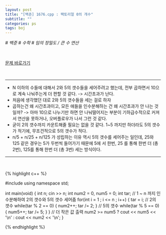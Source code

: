 ```yaml
---
layout: post
title: "[백준] 1676.cpp : 팩토리얼 0의 개수"
subtitle: ""
categories: ps
tags: boj
---
```


*# 백준 # 수학 # 임의 정밀도 / 큰 수 연산*

<br>

[문제 바로가기](https://www.acmicpc.net/problem/1676)

<br>

---

- N 이하의 수들에 대해서 2와 5의 갯수들을 세어주려고 했는데, 전부 곱하면서 10으로 계속 나눠주는게 더 편할 것 같다. -> 시간초과가 난다.
- 처음에 생각했던 대로 2와 5의 갯수들을 세는 걸로 하자
- 곱하는건 왜 시간초과이고, 모든 애들을 인수분해하는 건 왜 시간초과가 안 나는 것일까? -> 아마 10으로 나누기만 하면 안 나눠떨어지는 부분이 기하급수적으로 커져서 연산을 못하거나, 오버플로우가 나서 그런 것 같다.
- 굳이 2의 갯수까지 카운트해줄 필요는 없을 것 같다. 1~5 까지만 하더라도 5의 갯수가 적기에, 무조건적으로 5의 갯수가 적다.
- n/5 + n/25 + n/125 가 성립하는 이유 역시 5의 갯수를 세어주는 일인데, 25와 125 같은 경우는 5가 두번씩 들어가기 때문에 5에 서 한번, 25 를 통해 한번 더 (총 2번), 125를 통해 한번 더 (총 3번) 세는 방식이다.

---
<br>

{% highlight c++ %}

#include <iostream>
using namespace std;

int main(void)
{
  int n;
  cin >> n;
  int num2 = 0, num5 = 0;
  int tar;
  // 1 ~ n 까지 인수분해하여 2의 갯수와 5의 갯수 세어줌
  for(int i = 1 ; i <= n ; i++)
  {
    tar = i;
    // 2의 갯수
    while(tar % 2 == 0)
    {
      num2++;
      tar /= 2;
    }
    // 5의 갯수
    while(tar % 5 == 0)
    {
      num5++;
      tar /= 5;
    }
  }
  // 더 작은 값 출력
  num2 >= num5 ? cout << num5 << '\n' : cout << num2 << '\n';
}


{% endhighlight %}

